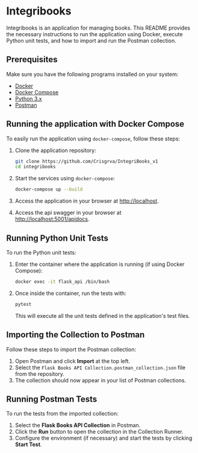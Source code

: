 # Integribooks

Integribooks is an application for managing books. This README provides the necessary instructions to run the application using Docker, execute Python unit tests, and how to import and run the Postman collection.

## Prerequisites

Make sure you have the following programs installed on your system:

- [Docker](https://docs.docker.com/get-docker/)
- [Docker Compose](https://docs.docker.com/compose/install/)
- [Python 3.x](https://www.python.org/downloads/)
- [Postman](https://www.postman.com/downloads/)

## Running the application with Docker Compose

To easily run the application using `docker-compose`, follow these steps:

1. Clone the application repository:

    ```bash
    git clone https://github.com/Crisgrva/IntegriBooks_v1
    cd integribooks
    ```

2. Start the services using `docker-compose`:

    ```bash
    docker-compose up --build
    ```

3. Access the application in your browser at [http://localhost](http://localhost).

4. Access the api swagger in your browser at [http://localhost:5001/apidocs](http://localhost:5001/apidocs).

## Running Python Unit Tests

To run the Python unit tests:

1. Enter the container where the application is running (if using Docker Compose):

    ```bash
    docker exec -it flask_api /bin/bash
    ```

2. Once inside the container, run the tests with:

    ```bash
    pytest
    ```

    This will execute all the unit tests defined in the application's test files.

## Importing the Collection to Postman

Follow these steps to import the Postman collection:

1. Open Postman and click **Import** at the top left.
2. Select the `Flask Books API Collection.postman_collection.json` file from the repository.
3. The collection should now appear in your list of Postman collections.

## Running Postman Tests

To run the tests from the imported collection:

1. Select the **Flask Books API Collection** in Postman.
2. Click the **Run** button to open the collection in the Collection Runner.
3. Configure the environment (if necessary) and start the tests by clicking **Start Test**.
